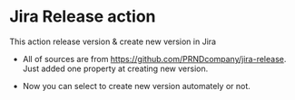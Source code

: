 # Jira Release action
This action release version & create new version in Jira


- All of sources are from https://github.com/PRNDcompany/jira-release. Just added one property at creating new version.

- Now you can select to create new version automately or not.
